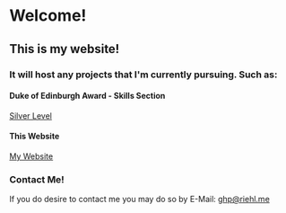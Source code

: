 # **Welcome!**
## This is my website! 
### It will host any projects that I'm currently pursuing. Such as:

#### Duke of Edinburgh Award - Skills Section
[Silver Level](DofE-python-edu "Silver Level")

#### This Website
[My Website](https://www.youtube.com/watch?v=dQw4w9WgXcQ)

### Contact Me!
If you do desire to contact me you may do so by E-Mail: [ghp@riehl.me](mailto:ghp@riehl.me)
